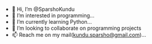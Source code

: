 - 👋 Hi, I’m @SparshoKundu
- 👀 I’m interested in programming...
- 🌱 I’m currently learning Python...
- 💞️ I’m looking to collaborate on programming projects
- 📫 Reach me on my mail(kundu.sparsho@gmail.com)...

<!---
SparshoKundu/SparshoKundu is a ✨ special ✨ repository because its `README.md` (this file) appears on your GitHub profile.
You can click the Preview link to take a look at your changes.
--->
